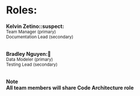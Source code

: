 <h1>Roles:</h2> 

<b>Kelvin Zetino::suspect:</b><br>
<sub>Team Manager (primary) <br> 
Documentation Lead (secondary)<br></sub>
<br>


<b>Bradley Nguyen::crab:</b></br>
<sub>Data Modeler (primary) <br>
Testing Lead (secondary) <br></sub>
<br>






**Note**<br>
**All team members will share Code Architecture role**
